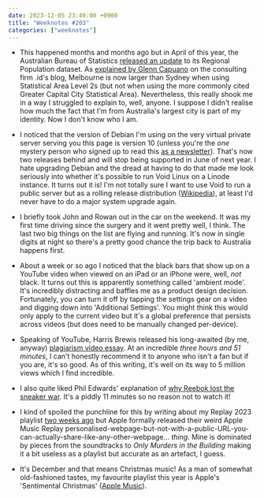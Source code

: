 ```yaml
---
date: 2023-12-05 23:49:00 +0900
title: "Weeknotes #203"
categories: ["weeknotes"]
---
```


- This happened months and months ago but in April of this year, the Australian Bureau of Statistics [released an update](https://www.abs.gov.au/statistics/people/population/regional-population/2021-22) to its Regional Population dataset. As [explained by Glenn Capuano](https://blog.id.com.au/2023/population/population-trends/has-melbourne-overtaken-sydney-to-become-australias-largest-city/) on the consulting firm .id's blog, Melbourne is now larger than Sydney when using Statistical Area Level 2s (but not when using the more commonly cited Greater Capital City Statistical Area). Nevertheless, this really shook me in a way I struggled to explain to, well, anyone. I suppose I didn't realise how much the fact that I'm from Australia's largest city is part of my identity. Now I don't know who I am.

- I noticed that the version of Debian I'm using on the very virtual private server serving you this page is version 10 (unless you're the _one_ mystery person who signed up to read this [as a newsletter](https://buttondown.email/pyrmont)). That's now two releases behind and will stop being supported in June of next year. I hate upgrading Debian and the dread at having to do that made me look seriously into whether it's possible to run Void Linux on a Linode instance. It turns out it is! I'm not totally sure I want to use Void to run a public server but as a rolling release distribution ([Wikipedia](https://en.wikipedia.org/wiki/Rolling_release)), at least I'd never have to do a major system upgrade again.

- I briefly took John and Rowan out in the car on the weekend. It was my first time driving since the surgery and it went pretty well, I think. The last two big things on the list are flying and running. It's now in single digits at night so there's a pretty good chance the trip back to Australia happens first.

- About a week or so ago I noticed that the black bars that show up on a YouTube video when viewed on an iPad or an iPhone were, well, _not_ black. It turns out this is apparently something called 'ambient mode'. It's incredibly distracting and baffles me as a product design decision. Fortunately, you can turn it off by tapping the settings gear on a video and digging down into 'Additional Settings'. You might think this would only apply to the current video but it's a global preference that persists across videos (but does need to be manually changed per-device).

- Speaking of YouTube, Harris Brewis released his long-awaited (by me, anyway) [plagiarism video essay](https://youtu.be/yDp3cB5fHXQ). At an incredible _three hours and 51 minutes_, I can't honestly recommend it to anyone who isn't a fan but if you are, it's so good. As of this writing, it's well on its way to 5 million views which I find incredible.

- I also quite liked Phil Edwards' explanation of [why Reebok lost the sneaker war](https://youtu.be/kRJIgX7cJPw). It's a piddly 11 minutes so no reason not to watch it!

- I kind of spoiled the punchline for this by writing about my Replay 2023 playlist [two weeks ago](https://updates.inqk.net/post/1700577900.html) but Apple formally released their weird Apple Music Replay personalised-webpage-but-not-with-a-public-URL-you-can-actually-share-like-any-other-webpage... _thing_. Mine is dominated by pieces from the soundtracks to _Only Murders in the Building_ making it a bit useless as a playlist but accurate as an artefact, I guess.

- It's December and that means Christmas music! As a man of somewhat old-fashioned tastes, my favourite playlist this year is Apple's 'Sentimental Christmas' ([Apple Music](https://music.apple.com/us/playlist/sentimental-christmas/pl.63fffdb2f5f948c2b32300d98b1a8c16)).
